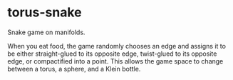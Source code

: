 # torus-snake
Snake game on manifolds.

When you eat food, the game randomly chooses an edge and assigns it to be either straight-glued to its opposite edge, twist-glued to its opposite edge, or compactified into a point. This allows the game space to change between a torus, a sphere, and a Klein bottle.
